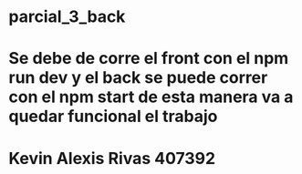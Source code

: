 # parcial_3_back

# Se debe de corre el front con el npm run dev y el back se puede correr con el npm start de esta manera va a quedar funcional el trabajo 

# Kevin Alexis Rivas 407392